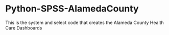Python-SPSS-AlamedaCounty
=========================

This is the system and select code that creates the Alameda County Health Care Dashboards
